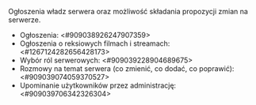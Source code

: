 Ogłoszenia władz serwera oraz możliwość składania propozycji zmian na serwerze.
- Ogłoszenia: <#909038926247907359>
- Ogłoszenia o reksiowych filmach i streamach: ⁠<#1267124282656428173>
- Wybór ról serwerowych: <#909039228904689675>
- Rozmowy na temat serwera (co zmienić, co dodać, co poprawić): <#909039074059370527>
- Upominanie użytkowników przez administrację: <#909039706342326304>
